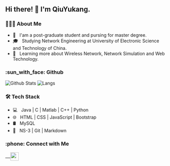 <h2> Hi there! 👋 I'm QiuYukang.</h2>

<h3> 👨🏻‍💻 About Me </h3>

- 💼 &nbsp; I'am a post-graduate student and pursing for master degree.
- 🎓 &nbsp; Studying Network Engineering at University of Electronic Science and Technology of China.
- 🌱 &nbsp; Learning more about Wireless Network, Network Simulation and Web Technology.

<h3> :sun_with_face: Github</h3>

![Github Stats](https://github-readme-stats.vercel.app/api?username=QiuYukang&count_private=true&show_icons=true)
![Langs](https://github-readme-stats.vercel.app/api/top-langs/?username=QiuYukang&layout=compact)

<!--
  <a href="https://github.com/QiuYukang">
    <img align="left" src="https://github-readme-stats.vercel.app/api?username=QiuYukang&count_private=true&show_icons=true" />
  </a>
  <a href="https://github.com/QiuYukang">
    <img align="left" src="https://github-readme-stats.vercel.app/api/top-langs/?username=QiuYukang&layout=compact" />
  </a>
-->

<h3>🛠 Tech Stack</h3>

- 💻 &nbsp; Java | C | Matlab | C++ | Python
- 🌐 &nbsp; HTML | CSS | JavaScript | Bootstrap
- 🛢  &nbsp; MySQL
- 🔧 &nbsp; NS-3 | Git | Markdown

<h3> :phone: Connect with Me </h3>

<a href="mailto:b612n@qq.com">
   &nbsp;  &nbsp;
  <img align="center" width="26px" src="https://github.com/TheDudeThatCode/TheDudeThatCode/blob/master/Assets/Gmail.svg" />
</a>
